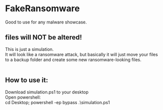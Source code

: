 # FakeRansomware
Good to use for any malware showcase.<br>

<h2>files will <b>NOT</b> be altered!</h2>


This is just a simulation.<br>
It will look like a ransomware attack, but basically it will just move your files to a backup folder and create some new ransomware-looking files.<br><br>

<h2>How to use it:</h2>
Download simulation.ps1 to your desktop<br>
Open powershell:<br>
cd Desktop; powershell -ep bypass .\simulation.ps1
